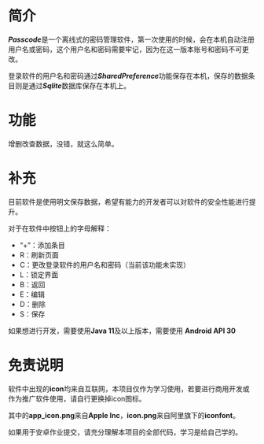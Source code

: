 # 简介

***Passcode***是一个离线式的密码管理软件，第一次使用的时候，会在本机自动注册用户名或密码，这个用户名和密码需要牢记，因为在这一版本账号和密码不可更改。

登录软件的用户名和密码通过***SharedPreference***功能保存在本机，保存的数据条目则是通过***Sqlite***数据库保存在本机上。

# 功能

增删改查数据，没错，就这么简单。

# 补充

目前软件是使用明文保存数据，希望有能力的开发者可以对软件的安全性能进行提升。

对于在软件中按钮上的字母解释：

- “+”：添加条目
- R：刷新页面
- C：更改登录软件的用户名和密码（当前该功能未实现）
- L：锁定界面
- B：返回
- E：编辑
- D：删除
- S：保存

如果想进行开发，需要使用**Java 11**及以上版本，需要使用 **Android API 30**

# 免责说明

软件中出现的**icon**均来自互联网，本项目仅作为学习使用，若要进行商用开发或作为推广软件使用，请自行更换掉icon图标。

其中的**app_icon.png**来自**Apple Inc**，**icon.png**来自阿里旗下的**iconfont**。

如果用于安卓作业提交，请充分理解本项目的全部代码，学习是给自己学的。

